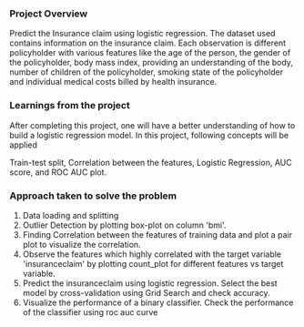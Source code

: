 ### Project Overview

 Predict the Insurance claim using logistic regression. 
The dataset used contains information on the insurance claim. Each observation is different policyholder with various features like the age of the person, the gender of the policyholder, body mass index, providing an understanding of the body, number of children of the policyholder, smoking state of the policyholder and individual medical costs billed by health insurance.


### Learnings from the project

 After completing this project, one will have a better understanding of how to build a logistic regression model. In this project, following concepts will be applied

Train-test split, Correlation between the features, Logistic Regression, AUC score, and ROC AUC plot.


### Approach taken to solve the problem

 1. Data loading and splitting
2. Outlier Detection by plotting box-plot on column 'bmi'.
3. Finding Correlation between the features of training data and plot a pair plot to visualize the correlation.
4. Observe the features which highly correlated with the target variable 'insuranceclaim' by plotting count_plot for different features vs target variable.
5. Predict the insuranceclaim using logistic regression. Select the best model by cross-validation using Grid Search and check accuracy.
6. Visualize the performance of a binary classifier. Check the performance of the classifier using roc auc curve


